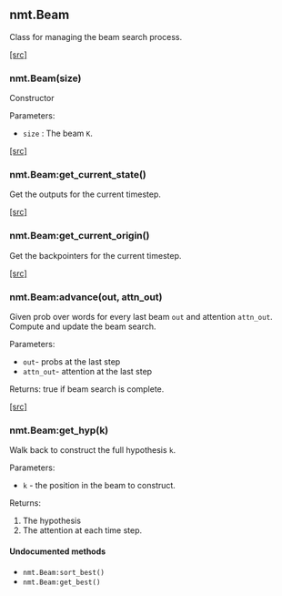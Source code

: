 <a name="nmt.Beam.dok"></a>


## nmt.Beam ##

 Class for managing the beam search process. 

<a class="entityLink" href="https://github.com/opennmt/opennmt/blob/4c0bcf611742747cff93bca11bed1ae0ffc5e078/lib/eval/beam.lua#L26">[src]</a>
<a name="nmt.Beam"></a>


### nmt.Beam(size) ###

Constructor

Parameters:

  * `size` : The beam `K`.


<a class="entityLink" href="https://github.com/opennmt/opennmt/blob/4c0bcf611742747cff93bca11bed1ae0ffc5e078/lib/eval/beam.lua#L47">[src]</a>
<a name="nmt.Beam:get_current_state"></a>


### nmt.Beam:get_current_state() ###

 Get the outputs for the current timestep.

<a class="entityLink" href="https://github.com/opennmt/opennmt/blob/4c0bcf611742747cff93bca11bed1ae0ffc5e078/lib/eval/beam.lua#L52">[src]</a>
<a name="nmt.Beam:get_current_origin"></a>


### nmt.Beam:get_current_origin() ###

 Get the backpointers for the current timestep.

<a class="entityLink" href="https://github.com/opennmt/opennmt/blob/4c0bcf611742747cff93bca11bed1ae0ffc5e078/lib/eval/beam.lua#L66">[src]</a>
<a name="nmt.Beam:advance"></a>


### nmt.Beam:advance(out, attn_out) ###

 Given prob over words for every last beam `out` and attention
 `attn_out`. Compute and update the beam search.

Parameters:

  * `out`- probs at the last step
  * `attn_out`- attention at the last step

Returns: true if beam search is complete.


<a class="entityLink" href="https://github.com/opennmt/opennmt/blob/4c0bcf611742747cff93bca11bed1ae0ffc5e078/lib/eval/beam.lua#L132">[src]</a>
<a name="nmt.Beam:get_hyp"></a>


### nmt.Beam:get_hyp(k) ###

 Walk back to construct the full hypothesis `k`.

Parameters:

  * `k` - the position in the beam to construct.

Returns:

  1. The hypothesis
  2. The attention at each time step.



#### Undocumented methods ####

<a name="nmt.Beam:sort_best"></a>
 * `nmt.Beam:sort_best()`
<a name="nmt.Beam:get_best"></a>
 * `nmt.Beam:get_best()`
